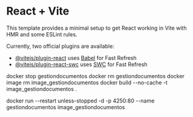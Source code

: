 # React + Vite

This template provides a minimal setup to get React working in Vite with HMR and some ESLint rules.

Currently, two official plugins are available:

- [@vitejs/plugin-react](https://github.com/vitejs/vite-plugin-react/blob/main/packages/plugin-react/README.md) uses [Babel](https://babeljs.io/) for Fast Refresh
- [@vitejs/plugin-react-swc](https://github.com/vitejs/vite-plugin-react-swc) uses [SWC](https://swc.rs/) for Fast Refresh


docker stop gestiondocumentos
docker rm gestiondocumentos
docker image rm image_gestiondocumentos
docker build --no-cache -t image_gestiondocumentos .

docker run --restart unless-stopped -d -p 4250:80 --name gestiondocumentos image_gestiondocumentos
